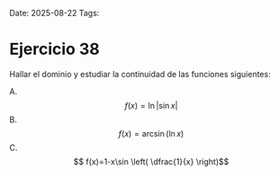 Date: 2025-08-22
Tags: 

# Ejercicio 38

 
Hallar el dominio y estudiar la continuidad de las funciones siguientes:




A.   $$ f(x)= \ln |\sin   x|$$ 
B.   $$ f(x)=\arcsin  \left( \ln  x \right)$$ 
C.   $$ f(x)=1-x\sin  \left( \dfrac{1}{x} \right)$$ 
